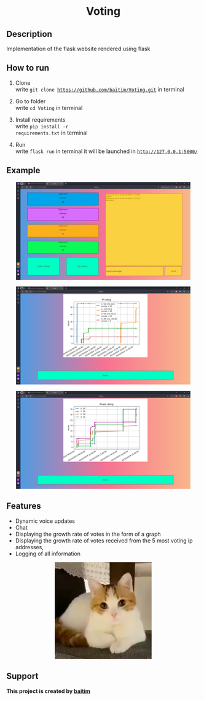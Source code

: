 <h1 align="center">Voting</h1>

## Description

Implementation of the flask website rendered using flask

## How to run

1. Clone <br>
    write <code>git clone https://github.com/baitim/Voting.git</code> in terminal

2. Go to folder <br>
    write <code>cd Voting</code> in terminal

3. Install requirements <br>
    write <code>pip install -r requirements.txt</code> in terminal

4. Run <br>
    write <code>flask run</code> in terminal
    it will be launched in <code>http://127.0.0.1:5000/</code>

## Example

<p align="center">
    <img src="https://github.com/baitim/Voting/blob/main/images/main.png" width="90%">
</p>
<p align="center">
    <img src="https://github.com/baitim/Voting/blob/main/images/ip_rating.png" width="90%">
</p>
<p align="center">
    <img src="https://github.com/baitim/Voting/blob/main/images/rivals_rating.png" width="90%">
</p>

## Features

* Dynamic voice updates
* Сhat
* Displaying the growth rate of votes in the form of a graph
* Displaying the growth rate of votes received from the 5 most voting ip addresses,
* Logging of all information

<p align="center"><img src="https://github.com/baitim/Voting/blob/main/images/cat.gif" width="50%"></p>

## Support
**This project is created by [baitim](https://t.me/bai_tim)**
